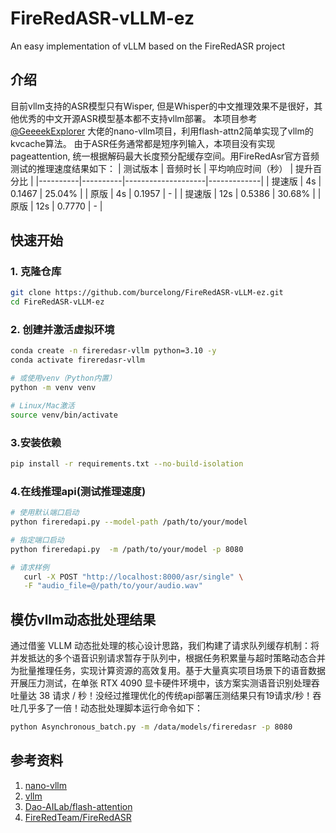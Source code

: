 # FireRedASR-vLLM-ez
An easy implementation of vLLM based on the FireRedASR project

## 介绍
目前vllm支持的ASR模型只有Wisper, 但是Whisper的中文推理效果不是很好，其他优秀的中文开源ASR模型基本都不支持vllm部署。
本项目参考[@GeeeekExplorer](https://github.com/GeeeekExplorer) 大佬的nano-vllm项目，利用flash-attn2简单实现了vllm的kvcache算法。
由于ASR任务通常都是短序列输入，本项目没有实现pageattention, 统一根据解码最大长度预分配缓存空间。用FireRedAsr官方音频测试的推理速度结果如下：
| 测试版本 | 音频时长 | 平均响应时间（秒） | 提升百分比  |
|----------|----------|--------------------|-------------|
| 提速版   | 4s       | 0.1467             | 25.04%      |
| 原版     | 4s       | 0.1957             | -           |
| 提速版   | 12s      | 0.5386             | 30.68%      |
| 原版     | 12s      | 0.7770             | -           |



## 快速开始

### 1. 克隆仓库
```bash
git clone https://github.com/burcelong/FireRedASR-vLLM-ez.git
cd FireRedASR-vLLM-ez
```
### 2. 创建并激活虚拟环境
```bash
conda create -n fireredasr-vllm python=3.10 -y
conda activate fireredasr-vllm

# 或使用venv（Python内置）
python -m venv venv

# Linux/Mac激活
source venv/bin/activate
```
### 3.安装依赖
```bash
pip install -r requirements.txt --no-build-isolation
```
### 4.在线推理api(测试推理速度)
```bash
# 使用默认端口启动
python fireredapi.py --model-path /path/to/your/model

# 指定端口启动
python fireredapi.py  -m /path/to/your/model -p 8080

# 请求样例
   curl -X POST "http://localhost:8000/asr/single" \
   -F "audio_file=@/path/to/your/audio.wav"
```
## 模仿vllm动态批处理结果
通过借鉴 VLLM 动态批处理的核心设计思路，我们构建了请求队列缓存机制：将并发抵达的多个语音识别请求暂存于队列中，根据任务积累量与超时策略动态合并为批量推理任务，实现计算资源的高效复用。基于大量真实项目场景下的语音数据开展压力测试，在单张 RTX 4090 显卡硬件环境中，该方案实测语音识别处理吞吐量达 38 请求 / 秒！没经过推理优化的传统api部署压测结果只有19请求/秒！吞吐几乎多了一倍！动态批处理脚本运行命令如下：
```bash
python Asynchronous_batch.py -m /data/models/fireredasr -p 8080
```

## 参考资料
1. [nano-vllm](https://github.com/GeeeekExplorer/nano-vllm)
2. [vllm](https://github.com/vllm-project/vllm)
3. [Dao-AILab/flash-attention](https://github.com/Dao-AILab/flash-attention) 
4. [FireRedTeam/FireRedASR](https://github.com/FireRedTeam/FireRedASR.git)